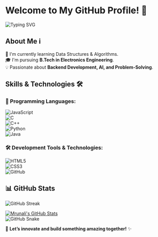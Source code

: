 # Welcome to My GitHub Profile! 👋  

![Typing SVG](https://readme-typing-svg.demolab.com?font=Fira+Code&pause=1000&color=FF1493&width=435&lines=HELLO!;Welcome+to+my+profile!+🚀;Exploring+Backend+Development;Building+AI+and+ML+Projects;Learning+Data+Structures+and+Algorithms+💻)

## About Me ℹ️  
🔭 I'm currently learning Data Structures & Algorithms.  
🎓 I'm pursuing **B.Tech in Electronics Engineering**.  
💡 Passionate about **Backend Development, AI, and Problem-Solving**.  

## Skills & Technologies 🛠️  

### 🚀 Programming Languages:  
![JavaScript](https://img.shields.io/badge/JavaScript-F7DF1E?style=for-the-badge&logo=javascript&logoColor=black)  
![C](https://img.shields.io/badge/C-00599C?style=for-the-badge&logo=c&logoColor=white)  
![C++](https://img.shields.io/badge/C%2B%2B-00599C?style=for-the-badge&logo=c%2B%2B&logoColor=white)  
![Python](https://img.shields.io/badge/Python-3776AB?style=for-the-badge&logo=python&logoColor=white)  
![Java](https://img.shields.io/badge/Java-007396?style=for-the-badge&logo=java&logoColor=white)  

### 🛠️ Development Tools & Technologies:  
![HTML5](https://img.shields.io/badge/HTML5-E34F26?style=for-the-badge&logo=html5&logoColor=white)  
![CSS3](https://img.shields.io/badge/CSS3-1572B6?style=for-the-badge&logo=css3&logoColor=white)  
![GitHub](https://img.shields.io/badge/GitHub-181717?style=for-the-badge&logo=github&logoColor=white)  

## 📊 GitHub Stats  

![GitHub Streak](https://github-readme-streak-stats.herokuapp.com/?user=mrunali0204&theme=dark&hide_border=true)  

[![Mrunali's GitHub Stats](https://github-readme-stats.vercel.app/api?username=mrunali0204&show_icons=true&theme=dark&hide_border=true)](https://github.com/mrunali0204)  
![GitHub Snake](https://github.com/mrunali0204/mrunali0204/blob/output/github-contribution-grid-snake.svg)


🚀 **Let’s innovate and build something amazing together!** ✨  
